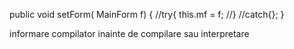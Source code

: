 public void  setForm( MainForm f)
			{
				//try{
					this.mf = f;
				//}
				//catch{};
			}


   informare compilator inainte de compilare sau interpretare 
